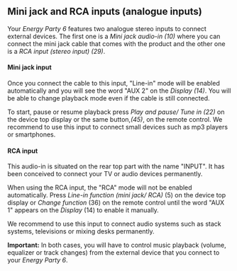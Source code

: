 ## Mini jack and RCA inputs (analogue inputs)

Your *Energy Party 6* features two analogue stereo inputs to connect external devices. The first one is a *Mini jack audio-in (10)* where you can connect the mini jack cable that comes with the product and the other one is a *RCA input (stereo input) (29)*. 

#### Mini jack input
Once you connect the cable to this input, "Line-in" mode will be enabled automatically and you will see the word "AUX 2" on the *Display (14)*. You will be able to change playback mode even if the cable is still connected.

To start, pause or resume playback press *Play and pause/ Tune in (22)* on the device top display or the same button,*(45)*, on the remote control.
We recommend to use this input to connect small devices such as mp3 players or smartphones. 

#### RCA input
This audio-in is situated on the rear top part with the name "INPUT". It has been conceived to connect your TV or audio devices permanently. 

When using the RCA input, the "RCA" mode will not be enabled automatically. Press *Line-in function (mini jack/ RCA)* (5) on the device top display or *Change function* (36) on the remote control until the word "AUX 1" appears on the *Display* (14) to enable it manually.

We recommend to use this input to connect audio systems such as stack systems, televisions or mixing desks permanently. 

**Important:** In both cases, you will have to control music playback (volume, equalizer or track changes) from the external device that you connect to your *Energy Party 6*.

